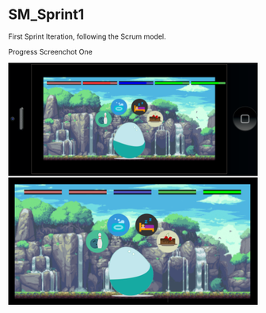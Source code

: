 # SM_Sprint1
First Sprint Iteration, following the Scrum model.

Progress Screenchot One

![alt tag](https://raw.githubusercontent.com/SquicklyMonsters/SM_Sprint1/master/ProgressScreenshot/Progess1_Screenshot.png)
![alt tag](https://raw.githubusercontent.com/SquicklyMonsters/SM_Sprint1/master/ProgressScreenshot/Progess1.5_Screenshot.png)
